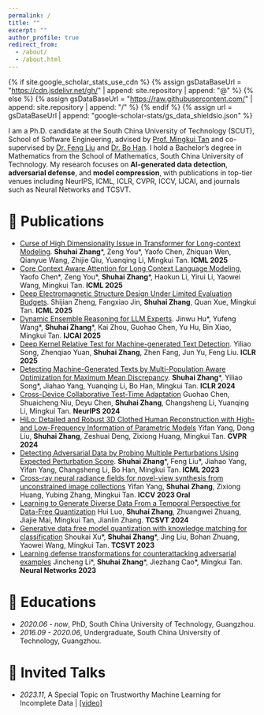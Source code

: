 ```yaml
---
permalink: /
title: ""
excerpt: ""
author_profile: true
redirect_from: 
  - /about/
  - /about.html
---
```


{% if site.google_scholar_stats_use_cdn %}
{% assign gsDataBaseUrl = "https://cdn.jsdelivr.net/gh/" | append: site.repository | append: "@" %}
{% else %}
{% assign gsDataBaseUrl = "https://raw.githubusercontent.com/" | append: site.repository | append: "/" %}
{% endif %}
{% assign url = gsDataBaseUrl | append: "google-scholar-stats/gs_data_shieldsio.json" %}

<span class='anchor' id='about-me'></span>

I am a Ph.D. candidate at the South China University of Technology (SCUT), School of Software Engineering, advised by [Prof. Mingkui Tan](https://tanmingkui.github.io/) and co-supervised by [Dr. Feng Liu](https://fengliu90.github.io/) and [Dr. Bo Han](https://bhanml.github.io/). I hold a Bachelor’s degree in Mathematics from the School of Mathematics, South China University of Technology. My research focuses on **AI-generated data detection**, **adversarial defense**, and **model compression**, with publications in top-tier venues including NeurIPS, ICML, ICLR, CVPR, ICCV, IJCAI, and journals such as Neural Networks and TCSVT.


<!-- # 🔥 News
- *2025.05*: &nbsp;🎉🎉 Three papers are accepted by ICML 2025.-->

# 📝 Publications 

- [Curse of High Dimensionality Issue in Transformer for Long-context Modeling](). **Shuhai Zhang***, Zeng You*, Yaofo Chen, Zhiquan Wen, Qianyue Wang, Zhijie Qiu, Yuanqing Li,  Mingkui Tan. **ICML 2025**
- [Core Context Aware Attention for Long Context Language Modeling](https://arxiv.org/abs/2412.12465), Yaofo Chen*, Zeng You*, **Shuhai Zhang***, Haokun Li, Yirui Li, Yaowei Wang, Mingkui Tan. **ICML 2025**
- [Deep Electromagnetic Structure Design Under Limited Evaluation Budgets](). Shijian Zheng, Fangxiao Jin, **Shuhai Zhang**, Quan Xue, Mingkui Tan. **ICML 2025**
- [Dynamic Ensemble Reasoning for LLM Experts](https://arxiv.org/abs/2412.07448). Jinwu Hu*, Yufeng Wang*, **Shuhai Zhang***, Kai Zhou, Guohao Chen, Yu Hu, Bin Xiao, Mingkui Tan. **IJCAI 2025**
- [Deep Kernel Relative Test for Machine-generated Text Detection](https://openreview.net/forum?id=z9j7wctoGV). Yiliao Song, Zhenqiao Yuan, **Shuhai Zhang**, Zhen Fang, Jun Yu, Feng Liu. **ICLR 2025**
- [Detecting Machine-Generated Texts by Multi-Population Aware Optimization for Maximum Mean Discrepancy](https://arxiv.org/abs/2402.16041). **Shuhai Zhang***, Yiliao Song*, Jiahao Yang, Yuanqing Li, Bo Han, Mingkui Tan. **ICLR 2024**
- [Cross-Device Collaborative Test-Time Adaptation](https://openreview.net/forum?id=YyMiO0DWmI) Guohao Chen, Shuaicheng Niu, Deyu Chen, **Shuhai Zhang**, Changsheng Li, Yuanqing Li, Mingkui Tan. **NeurIPS 2024**
- [HiLo: Detailed and Robust 3D Clothed Human Reconstruction with High-and Low-Frequency Information of Parametric Models]() Yifan Yang, Dong Liu, **Shuhai Zhang**, Zeshuai Deng, Zixiong Huang, Mingkui Tan. **CVPR 2024**
- [Detecting Adversarial Data by Probing Multiple Perturbations Using Expected Perturbation Score](https://arxiv.org/abs/2305.16035). **Shuhai Zhang***, Feng Liu*, Jiahao Yang, Yifan Yang, Changsheng Li, Bo Han, Mingkui Tan. **ICML 2023**
- [Cross-ray neural radiance fields for novel-view synthesis from unconstrained image collections](https://arxiv.org/abs/2307.08093) Yifan Yang, **Shuhai Zhang**, Zixiong Huang, Yubing Zhang, Mingkui Tan. **ICCV 2023 Oral**
- [Learning to Generate Diverse Data From a Temporal Perspective for Data-Free Quantization](https://ieeexplore.ieee.org/abstract/document/10528335) Hui Luo, **Shuhai Zhang**, Zhuangwei Zhuang, Jiajie Mai, Mingkui Tan, Jianlin Zhang. **TCSVT 2024**
- [Generative data free model quantization with knowledge matching for classification](https://ieeexplore.ieee.org/abstract/document/10132082) Shoukai Xu*, **Shuhai Zhang***, Jing Liu, Bohan Zhuang, Yaowei Wang, Mingkui Tan. **TCSVT 2023**
- [Learning defense transformations for counterattacking adversarial examples](https://www.sciencedirect.com/science/article/abs/pii/S0893608023001259) Jincheng Li*, **Shuhai Zhang***, Jiezhang Cao*, Mingkui Tan. **Neural Networks 2023**

# 📖 Educations
- *2020.06 - now*, PhD, South China University of Technology, Guangzhou.
- *2016.09 - 2020.06*, Undergraduate, South China University of Technology, Guangzhou.

# 💬 Invited Talks
- *2023.11*, A Special Topic on Trustworthy Machine Learning for Incomplete Data  \| [\[video\]](https://www.bilibili.com/video/BV1ag4y1Q7ye/)

